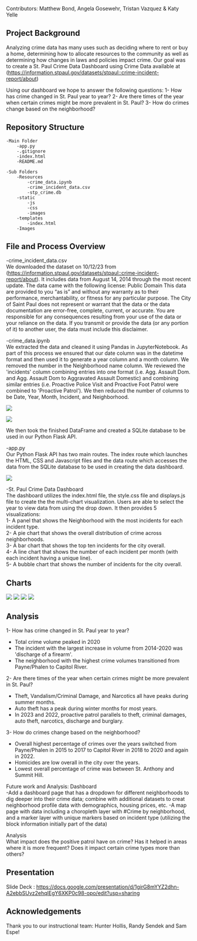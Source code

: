 Contributors: Matthew Bond, Angela Gosewehr, Tristan Vazquez & Katy Yelle

## Project Background
Analyzing crime data has many uses such as deciding where to rent or buy a home, determining how to allocate resources to the community as well as determining how changes in laws and policies impact crime. Our goal was to create a St. Paul Crime Data Dashboard using Crime Data available at (https://information.stpaul.gov/datasets/stpaul::crime-incident-report/about)

Using our dashboard we hope to answer the following questions: 
1- How has crime changed in St. Paul year to year?
2- Are there times of the year when certain crimes might be more prevalent in St. Paul?
3- How do crimes change based on the neighborhood?
    
## Repository Structure
    -Main Folder
        -app.py
        -.gitignore
        -index.html
        -README.md

    -Sub Folders
        -Resources
            -crime_data.ipynb
            -crime_incident_data.csv
            -stp_crime.db
        -static
            -js
            -css
            -images
        -templates
            -index.html
        -Images

## File and Process Overview
-crime_incident_data.csv<br>
We downloaded the dataset on 10/12/23 from (https://information.stpaul.gov/datasets/stpaul::crime-incident-report/about). It includes data from August 14, 2014 through the most recent update. The data came with the following license:
Public Domain
This data are provided to you “as is” and without any warranty as to their performance, merchantability, or fitness for any particular purpose. The City of Saint Paul does not represent or warrant that the data or the data documentation are error-free, complete, current, or accurate. You are responsible for any consequences resulting from your use of the data or your reliance on the data. If you transmit or provide the data (or any portion of it) to another user, the data must include this disclaimer.

-crime_data.ipynb<br>
We extracted the data and cleaned it using Pandas in JupyterNotebook.  As part of this process we ensured that our date column was in the datetime format and then used it to generate a year column and a month column. We removed the number in the Neighborhood name column. We reviewed the 'incidents' column combining entries into one format (i.e. Agg. Assault Dom. and Agg. Assault Dom to Aggravated Assault Domestic) and combining similar entries (i.e. Proactive Police Visit and Proactive Foot Patrol were combined to 'Proactive Patrol'). We then reduced the number of columns to be Date, Year, Month, Incident, and Neighborhood. 

<p algin="center">
    <img src="Images\initial_df.png" />
</p>
<img src="Images\clean_df.png" >

We then took the finished DataFrame and created a SQLite database to be used in our Python Flask API. 

-app.py<br>
Our Python Flask API has two main routes.  The index route which launches the HTML, CSS and Javascript files and the data route which accesses the data from the SQLite database to be used in creating the data dashboard. 

<img src="Images/dashboard_header.png" >

-St. Paul Crime Data Dashboard<br>
The dashboard utilizes the index.html file, the style.css file and displays.js file to create the the multi-chart visualization. Users are able to select the year to view data from using the drop down. It then provides 5 visualizations:<br>
    1- A panel that shows the Neighborhood with the most incidents for each incident type.<br>
    2- A pie chart that shows the overall distribution of crime across neighborhoods.<br>
    3- A bar chart that shows the top ten incidents for the city overall.<br>
    4- A line chart that shows the number of each incident per month (with each incident having a unique line).<br>
    5- A bubble chart that shows the number of incidents for the city overall. <br>

## Charts

<img src="Images/Screenshot 2023-10-23 174149.png" >
<img src="Images/Screenshot 2023-10-23 174102.png" >
<img src="Images\Screenshot 2023-10-23 174128.png" >
<img src="Images\Screenshot 2023-10-23 174212.png" >


## Analysis
1- How has crime changed in St. Paul year to year?
- Total crime volume peaked in 2020
- The incident with the largest increase in volume from 2014-2020 was 'discharge of a firearm'.
- The neighborhood with the highest crime volumes transitioned from Payne/Phalen to Capitol River.
    
2- Are there times of the year when certain crimes might be more prevalent in St. Paul?
- Theft, Vandalism/Criminal Damage, and Narcotics all have peaks during summer months.
- Auto theft has a peak during winter months for most years.
- In 2023 and 2022, proactive patrol parallels to theft, criminal damages, auto theft, narcotics, discharge and burglary.

3- How do crimes change based on the neighborhood?
- Overall highest percentage of crimes over the years switched from Payne/Phalen in 2015 to 2017 to Capitol River in 2018 to 2020 and again in 2022.
- Homicides are low overall in the city over the years.
- Lowest overall percentage of crime was between St. Anthony and Summit Hill.
     
Future work and Analysis:
Dashboard <br>
-Add a dashboard page that has a dropdown for different neighborhoods to dig deeper into their crime data; combine with additional datasets to creat neighborhood profile data with demographics, housing prices, etc.
-A map page with data including a choropleth layer with #Crime by neighborhood, and a marker layer with unique markers based on incident type (utilizing the block information initially part of the data)

Analysis<br>
What impact does the positive patrol have on crime?  Has it helped in areas where it is more frequent?  Does it impact certain crime types more than others?

## Presentation
Slide Deck : https://docs.google.com/presentation/d/1girG8mYYZ2dhn-A2ebbSUvz2ehqIEgY6XKP0c98-opo/edit?usp=sharing

## Acknowledgements
Thank you to our instructional team: Hunter Hollis, Randy Sendek and Sam Espe!
